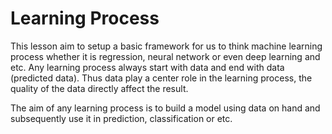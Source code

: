 # Learning Process

This lesson aim to setup a basic framework for us to think machine learning process whether it is regression, neural network or even deep learning and etc. Any learning process always start with data and end with data  (predicted data). Thus data play a center role in the learning process, the quality of the data directly affect the result. 

The aim of any learning process is to build a model using data on hand and subsequently use it in prediction, classification or etc.

